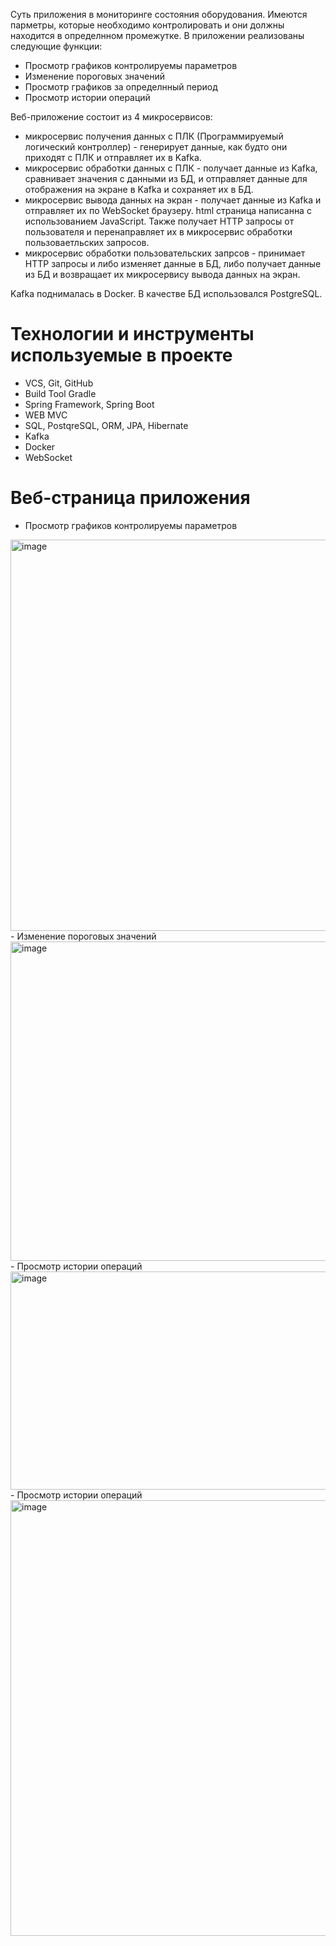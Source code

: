 Суть приложения в мониторинге состояния оборудования. Имеются парметры, которые необходимо контролировать и они должны находится в определнном промежутке.
В приложении реализованы следующие функции:
- Просмотр графиков контролируемы параметров
- Изменение пороговых значений
- Просмотр графиков за определнный период
- Просмотр истории операций

Веб-приложение состоит из 4 микросервисов:
- микросервис получения данных с ПЛК (Программируемый логический контроллер) - генерирует данные, как будто они приходят с ПЛК и отправляет их в Kafka.
- микросервис обработки данных с ПЛК - получает данные из Kafka, сравнивает значения с данными из БД, и отправляет данные для отображения на экране в Kafka и сохраняет их в БД.
- микросервис вывода данных на экран - получает данные из Kafka и отправляет их по WebSocket браузеру. html страница написанна с использованием JavaScript. Также получает HTTP запросы от пользователя и перенаправляет их в микросервис обработки пользоваетльских запросов.
- микросервис обработки пользовательских запрсов - принимает HTTP запросы и либо изменяет данные в БД, либо получает данные из БД и возвращает их микросервису вывода данных на экран.

Kafka поднималась в Docker.
В качестве БД использовался PostgreSQL.
# Технологии и инструменты используемые в проекте
- VCS, Git, GitHub
- Build Tool Gradle
- Spring Framework, Spring Boot
- WEB MVC
- SQL, PostqreSQL, ORM, JPA, Hibernate
- Kafka
- Docker
- WebSocket
# Веб-страница приложения
- Просмотр графиков контролируемы параметров
<img width="1518" height="626" alt="image" src="https://github.com/user-attachments/assets/b80de133-693d-446b-80a5-a23338369ab6" />
- Изменение пороговых значений
<img width="1004" height="511" alt="image" src="https://github.com/user-attachments/assets/34685948-236a-481a-bb6e-c585f2e5874f" />
- Просмотр истории операций
<img width="1004" height="349" alt="image" src="https://github.com/user-attachments/assets/b9a30f85-6923-40e5-9b5e-49d334314e6e" />
- Просмотр истории операций
<img width="1518" height="697" alt="image" src="https://github.com/user-attachments/assets/0db5bc52-d8be-430b-ba0d-60cb6185b5c5" />

